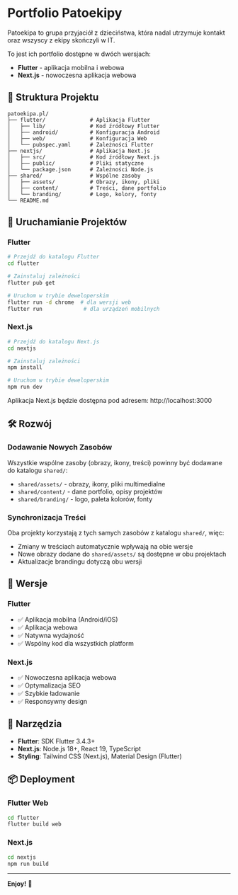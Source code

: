 # Portfolio Patoekipy

Patoekipa to grupa przyjaciół z dzieciństwa, która nadal utrzymuje kontakt oraz wszyscy z ekipy skończyli w IT. 

To jest ich portfolio dostępne w dwóch wersjach:
- **Flutter** - aplikacja mobilna i webowa
- **Next.js** - nowoczesna aplikacja webowa

## 📁 Struktura Projektu

```
patoekipa.pl/
├── flutter/              # Aplikacja Flutter
│   ├── lib/              # Kod źródłowy Flutter
│   ├── android/          # Konfiguracja Android
│   ├── web/              # Konfiguracja Web
│   └── pubspec.yaml      # Zależności Flutter
├── nextjs/               # Aplikacja Next.js
│   ├── src/              # Kod źródłowy Next.js
│   ├── public/           # Pliki statyczne
│   └── package.json      # Zależności Node.js
├── shared/               # Wspólne zasoby
│   ├── assets/           # Obrazy, ikony, pliki
│   ├── content/          # Treści, dane portfolio
│   └── branding/         # Logo, kolory, fonty
└── README.md
```

## 🚀 Uruchamianie Projektów

### Flutter

```bash
# Przejdź do katalogu Flutter
cd flutter

# Zainstaluj zależności
flutter pub get

# Uruchom w trybie deweloperskim
flutter run -d chrome  # dla wersji web
flutter run             # dla urządzeń mobilnych
```

### Next.js

```bash
# Przejdź do katalogu Next.js
cd nextjs

# Zainstaluj zależności
npm install

# Uruchom w trybie deweloperskim
npm run dev
```

Aplikacja Next.js będzie dostępna pod adresem: http://localhost:3000

## 🛠️ Rozwój

### Dodawanie Nowych Zasobów

Wszystkie wspólne zasoby (obrazy, ikony, treści) powinny być dodawane do katalogu `shared/`:

- `shared/assets/` - obrazy, ikony, pliki multimedialne
- `shared/content/` - dane portfolio, opisy projektów
- `shared/branding/` - logo, paleta kolorów, fonty

### Synchronizacja Treści

Oba projekty korzystają z tych samych zasobów z katalogu `shared/`, więc:
- Zmiany w treściach automatycznie wpływają na obie wersje
- Nowe obrazy dodane do `shared/assets/` są dostępne w obu projektach
- Aktualizacje brandingu dotyczą obu wersji

## 📱 Wersje

### Flutter
- ✅ Aplikacja mobilna (Android/iOS)
- ✅ Aplikacja webowa
- ✅ Natywna wydajność
- ✅ Wspólny kod dla wszystkich platform

### Next.js
- ✅ Nowoczesna aplikacja webowa
- ✅ Optymalizacja SEO
- ✅ Szybkie ładowanie
- ✅ Responsywny design

## 🔧 Narzędzia

- **Flutter**: SDK Flutter 3.4.3+
- **Next.js**: Node.js 18+, React 19, TypeScript
- **Styling**: Tailwind CSS (Next.js), Material Design (Flutter)

## 📦 Deployment

### Flutter Web
```bash
cd flutter
flutter build web
```

### Next.js
```bash
cd nextjs
npm run build
```

---

**Enjoy!** 🚀 